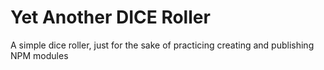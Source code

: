 # Yet Another DICE Roller

A simple dice roller, just for the sake of practicing creating and publishing NPM modules